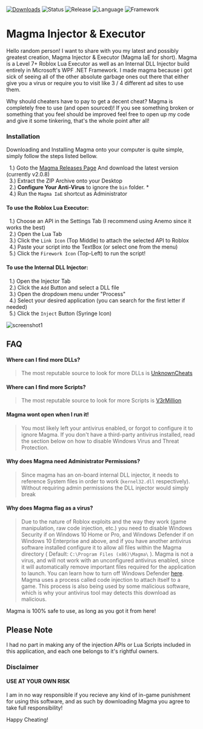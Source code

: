 [![Downloads](https://img.shields.io/github/downloads/Not316tb/Magma-IaE/total?color=brightgreen)]()
![Status](https://img.shields.io/badge/status-abandoned-yellow)
![Release](https://img.shields.io/github/v/release/Not316tb/Magma-IaE)
![Language](https://img.shields.io/badge/language-C%23-blue)
![Framework](https://img.shields.io/badge/framework-WPF%20.NET-blue)

# Magma Injector & Executor

Hello random person! I want to share with you my latest and possibly greatest creation, Magma Injector & Executor (Magma IaE for short). Magma is a Level 7+ Roblox Lua Executor as well as an Internal DLL Injector build entirely in Microsoft's WPF .NET Framework. I made magma because i got sick of seeing all of the other absolute garbage ones out there that either give you a virus or require you to visit like 3 / 4 different ad sites to use them.

Why should cheaters have to pay to get a decent cheat? Magma is completely free to use (and open sourced)! If you see something broken or something that you feel should be improved feel free to open up my code and give it some tinkering, that's the whole point after all!

### Installation

Downloading and Installing Magma onto your computer is quite simple, simply follow the steps listed bellow.
  
  &nbsp;&nbsp;1.) Goto the [Magma Releases Page](https://github.com/Not316tb/Magma-IaE/releases) And download the latest version (currently v2.0.8)    
  &nbsp;&nbsp;3.) Extract the ZIP Archive onto your Desktop  
  &nbsp;&nbsp;2.) **Configure Your Anti-Virus** to ignore the `bin` folder. *    
  &nbsp;&nbsp;4.) Run the `Magma IaE` shortcut as Administrator  

#### To use the Roblox Lua Executor:
  
  &nbsp;&nbsp;1.) Choose an API in the Settings Tab (I recommend using Anemo since it works the best)  
  &nbsp;&nbsp;2.) Open the Lua Tab  
  &nbsp;&nbsp;3.) Click the `Link Icon` (Top Middle) to attach the selected API to Roblox  
  &nbsp;&nbsp;4.) Paste your script into the TextBox (or select one from the menu)  
  &nbsp;&nbsp;5.) Click the `Firework Icon` (Top-Left) to run the script!  

#### To use the Internal DLL Injector:
  &nbsp;&nbsp;1.) Open the Injector Tab  
  &nbsp;&nbsp;2.) Click the `Add` Button and select a DLL file  
  &nbsp;&nbsp;3.) Open the dropdown menu under "Process"  
  &nbsp;&nbsp;4.) Select your desired application (you can search for the first letter if needed)  
  &nbsp;&nbsp;5.) Click the `Inject` Button (Syringe Icon)  
  
![screenshot1](https://user-images.githubusercontent.com/47403033/114762908-3b12a200-9d30-11eb-8c8d-b523235b50ae.png)

## FAQ  

#### Where can I find more DLLs?

> The most reputable source to look for more DLLs is [UnknownCheats](https://www.unknowncheats.me/forum/search.php?searchid=18371288)

#### Where can I find more Scripts?

> The most reputable source to look for more Scripts is [V3rMillion](https://v3rmillion.net/)

#### Magma wont open when I run it!

 > You most likely left your antivirus enabled, or forgot to configure it to ignore Magma. If you don't have a third-party antivirus installed, read the section below on how to disable Windows Virus and Threat Protection. 

#### Why does Magma need Administrator Permissions?
 > Since magma has an on-board internal DLL injector, it needs to reference System files in order to work (`kernel32.dll` respectively). Without requiring admin permissions the DLL injector would simply break

#### Why does Magma flag as a virus?

> Due to the nature of Roblox exploits and the way they work (game manipulation, raw code injection, etc.) you need to disable Windows Security if on Windows 10 Home or Pro, and Windows Defender if on Windows 10 Enterprise and above, and if you have another antivirus software installed configure it to allow all files within the Magma directory ( Default: `C:\Program Files (x86)\Magma\` ). Magma is not a virus, and will not work with an unconfigured antivirus enabled, since it will automatically remove important files required for the application to launch. You can learn how to turn off Windows Defender [here](https://www.youtube.com/watch?v=TJb9CuVAHMI). Magma uses a process called code injection to attach itself to a game. This process is also being used by some malicious software, which is why your antivirus tool may detects this download as malicious.

Magma is 100% safe to use, as long as you got it from here!

## Please Note
I had no part in making any of the injection APIs or Lua Scripts included in this application, and each one belongs to it's rightful owners.

### Disclaimer
#### USE AT YOUR OWN RISK
I am in no way responsible if you recieve any kind of in-game punishment for using this software, and as such by downloading Magma you agree to take full responsibility!

Happy Cheating!
